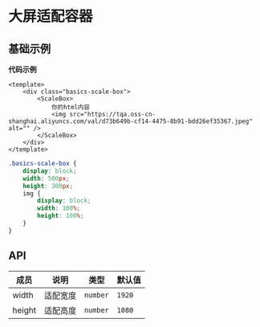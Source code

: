 <!--
 * @Author: wyk
 * @Date: 2024-05-16 16:35:05
 * @LastEditTime: 2024-05-23 10:10:30
 * @Description:
-->

# 大屏适配容器

## 基础示例

<BqBasicsScaleBox/>

**代码示例**

```vue
<template>
    <div class="basics-scale-box">
        <ScaleBox>
            你的html内容
            <img src="https://tqa.oss-cn-shanghai.aliyuncs.com/val/d73b649b-cf14-4475-8b91-bdd26ef35367.jpeg" alt="" />
        </ScaleBox>
    </div>
</template>
```

```scss
.basics-scale-box {
    display: block;
    width: 500px;
    height: 300px;
    img {
        display: block;
        width: 100%;
        height: 100%;
    }
}
```

## API

| 成员   | 说明     | 类型     | 默认值 |
| ------ | -------- | -------- | ------ |
| width  | 适配宽度 | `number` | `1920` |
| height | 适配高度 | `number` | `1080` |
